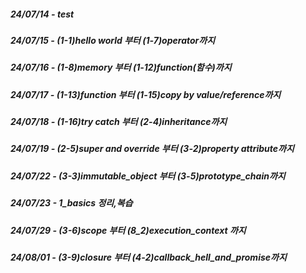 ##### 24/07/14 - test

##### 24/07/15 - (1-1)hello world 부터 (1-7)operator까지 

##### 24/07/16 - (1-8)memory 부터 (1-12)function(함수)까지

##### 24/07/17 - (1-13)function 부터 (1-15)copy by value/reference까지

##### 24/07/18 - (1-16)try catch 부터 (2-4)inheritance까지

##### 24/07/19 - (2-5)super and override 부터 (3-2)property attribute까지

##### 24/07/22 - (3-3)immutable_object 부터 (3-5)prototype_chain까지

##### 24/07/23 - 1_basics 정리,복습

##### 24/07/29 - (3-6)scope 부터 (8_2)execution_context 까지

##### 24/08/01 - (3-9)closure 부터 (4-2)callback_hell_and_promise까지